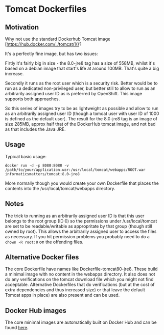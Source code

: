 # Tomcat Dockerfiles

## Motivation

Why not use the standard Dockerhub Tomcat image [https://hub.docker.com/_/tomcat/]()?

It's a perfectly fine image, but has two issues:

Firtly it's fairly big in size - the 8.0-jre8 tag has a size of 558MB, whilst it's based on a debian image that start's life at around 100MB. That's quite a big increase.

Secondly it runs as the root user which is a security risk. Better would be to run as a dedicated non-privileged user, but better still to allow to run as an arbitrarily assigned user ID as is preferred by OpenShift. This image supports both approaches.

So this series of images try to be as lightweight as possible and allow to run as an arbitrarily assigned user ID (though a tomcat user with user ID of 1000 is defined as the default user). The result for the 8.0-jre8 tag is an image of size 285MB, approx half that of the DockerHub tomcat image, and not bad as that includes the Java JRE.
 
## Usage

Typical basic usage:
```
docker run -d -p 8080:8080 -v /path/to/your/application.war:/usr/local/tomcat/webapps/ROOT.war informaticsmatters/tomcat:8.0-jre8 
```

More normally though you would create your own Dockerfile that places the contents into the /usr/local/tomcat/webapps directory.

## Notes

The trick to running as an arbitrarily assigned user ID is that this user belongs to the root group (ID 0) so the permissions under /usr/local/tomcat are set to be readable/writable as appropritate by that group (though still owned by root). This allows the arbitrarily assigned user to access the files as necessary. If you hit permission problems you probably need to do a `chown -R root:0` on the offending files.  

## Alternative Docker files

The core Dockerfile have names like Dockerfile-tomcat80-jre8. These build a minimal image with no content in the webapps directory. It also does not do any verifications on the tomcat download file which you might not find acceptable. Alternative Dockerfiles that do verifications (but at the cost of extra dependencies and thus increased size) or that leave the default Tomcat apps in place) are also present and can be used.

## Docker Hub images

The core minimal images are automatically built on Docker Hub and can be found [here](https://hub.docker.com/r/informaticsmatters/tomcat/).

